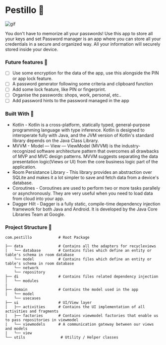 # Pestillo 🔐

![gif](https://user-images.githubusercontent.com/22890496/193894728-43f6d3b6-065d-4f0f-9bc5-95918ef35d86.png)

You don't have to memorize all your passwords! Use this app to store all your keys and set
Password manager is an app where you can store all your credentials in a secure and organized way. All your information will securely stored inside your device.

### Future features 🎯
- [ ] Use some encryption for the data of the app, use this alongside the PIN or app lock feature.
- [ ] A password generator following some criteria and clipboard function
- [ ] Add some lock feature, like PIN or fingerprint.
- [ ] Organise the passwords: shops, work, personal, etc..
- [ ] Add password hints to the password managed in the app

### Built With 🔩
- Kotlin - Kotlin is a cross-platform, statically typed, general-purpose programming language with type inference. Kotlin is designed to interoperate fully with Java, and the JVM version of Kotlin's standard library depends on the Java Class Library.
- MVVM - Model — View — ViewModel (MVVM) is the industry-recognized software architecture pattern that overcomes all drawbacks of MVP and MVC design patterns. MVVM suggests separating the data presentation logic(Views or UI) from the core business logic part of the application. 
- Room Persistance Library - This library provides an abstraction over SQLite and makes it a lot simpler to save and fetch data from a device's database.
- Coroutines - Coroutines are used to perform two or more tasks parallely or asynchronously. They are very useful when you need to load data from cloud into your app.
- Dagger Hilt - Dagger is a fully static, compile-time dependency injection framework for both Java and Android. It is developed by the Java Core Libraries Team at Google.

### Project Structure :hammer:

    com.pestillo            # Root Package
    
    ├── data                # Contains all the adapters for recycleviews
    |   └── database        # Contains files which define an entity or table's schema in room database
        └── model           # Contains files which define an entity or table's schema in room database
        └── network 
        └── repository 
    ├── di                  # Contains files related dependency injection
    │   └── modules        
    |
    ├── domain              # Contains the model used in the app
    |   └── model
        └── usecases 
    ├── ui                  # UI/View layer
    |   ├── activities      # Contains the UI implementation of all activities and fragments
    |   ├── factories       # Contains viewmodel factories that enable us to pass repositories in viewmodel
    |   └── viewmodels      # A communication gateway between our views and models 
    |   └── view 
    └── utils                # Utility / Helper classes
